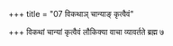 +++
title = "07 विकथाञ् चान्याङ् कृत्वैवं"

+++
विकथां चान्यां कृत्वैवं लौकिक्या वाचा व्यावर्तते ब्रह्म ७